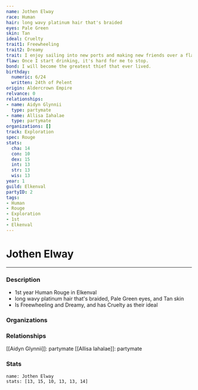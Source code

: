 ```yaml
---
name: Jothen Elway
race: Human
hair: long wavy platinum hair that's braided
eyes: Pale Green
skin: Tan
ideal: Cruelty
trait1: Freewheeling
trait2: Dreamy
trait: I enjoy sailing into new ports and making new friends over a flagon of ale.
flaw: Once I start drinking, it's hard for me to stop.
bond: I will become the greatest thief that ever lived.
birthday:
  numeric: 6/24
  written: 24th of Pelent
origin: Aldercrown Empire
relvance: 0
relationships:
- name: Aidyn Glynnii
  type: partymate
- name: Allisa Iahalae
  type: partymate
organizations: []
track: Exploration
spec: Rouge
stats:
  cha: 14
  con: 10
  dex: 15
  int: 13
  str: 13
  wis: 13
year: 1
guild: Elkenval
partyID: 2
tags:
- Human
- Rouge
- Exploration
- 1st
- Elkenval
---
```

# Jothen Elway
---
### Description
- 1st year Human Rouge in Elkenval
- long wavy platinum hair that's braided, Pale Green eyes, and Tan skin
- Is Freewheeling and Dreamy, and has Cruelty as their ideal

### Organizations
### Relationships
[[Aidyn Glynnii]]: partymate
[[Allisa Iahalae]]: partymate
### Stats
```statblock
name: Jothen Elway
stats: [13, 15, 10, 13, 13, 14]
```